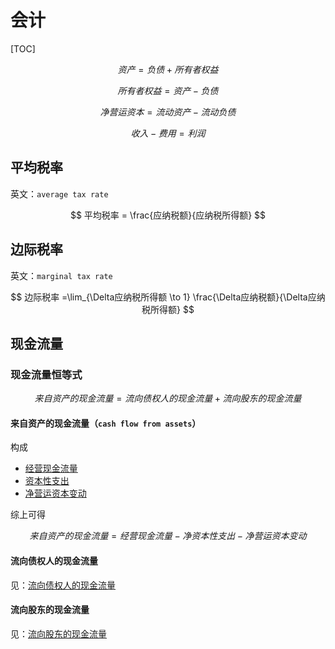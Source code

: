 # 会计

[TOC]

$$
资产 = 负债 + 所有者权益
$$

$$
所有者权益 = 资产 - 负债
$$

$$
净营运资本 = 流动资产 - 流动负债
$$

$$
收入 - 费用 = 利润
$$

## 平均税率

英文：`average tax rate`

$$
平均税率 = \frac{应纳税额}{应纳税所得额}
$$

## 边际税率

英文：`marginal tax rate`

$$
边际税率 =\lim_{\Delta应纳税所得额  \to 1} \frac{\Delta应纳税额}{\Delta应纳税所得额}
$$

## 现金流量

### 现金流量恒等式

$$
来自资产的现金流量 = 流向债权人的现金流量 + 流向股东的现金流量
$$

#### 来自资产的现金流量（`cash flow from assets`）

构成

* [经营现金流量](mweblib://16173633641291)
* [资本性支出](mweblib://16173634515431)
* [净营运资本变动](mweblib://16173637083331)

综上可得

$$
来自资产的现金流量 = 经营现金流量 - 净资本性支出 - 净营运资本变动
$$

#### 流向债权人的现金流量

见：[流向债权人的现金流量](mweblib://16173643500662)

#### 流向股东的现金流量

见：[流向股东的现金流量](mweblib://16173643958138)